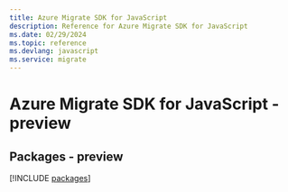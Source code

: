 ```yaml
---
title: Azure Migrate SDK for JavaScript
description: Reference for Azure Migrate SDK for JavaScript
ms.date: 02/29/2024
ms.topic: reference
ms.devlang: javascript
ms.service: migrate
---
```

# Azure Migrate SDK for JavaScript - preview
## Packages - preview
[!INCLUDE [packages](migrate-index.md)]